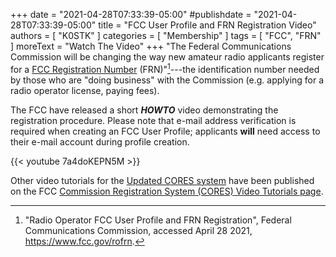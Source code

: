 +++
date = "2021-04-28T07:33:39-05:00"
#publishdate = "2021-04-28T07:33:39-05:00"
title = "FCC User Profile and FRN Registration Video"
authors = [ "K0STK" ]
categories = [ "Membership" ]
tags = [ "FCC", "FRN" ]
moreText = "Watch The Video"
+++
"The Federal Communications Commission will be changing the way new amateur
radio applicants register for a
[FCC Registration Number](https://www.fcc.gov/wireless/support/universal-licensing-system-uls-resources/getting-fcc-registration-number-frn)
(FRN)"[^1]---the identification number needed by those who are "doing
business" with the Commission (e.g. applying for a radio operator license,
paying fees).

[^1]: "Radio Operator FCC User Profile and FRN Registration", Federal Communications Commission, accessed April 28 2021, https://www.fcc.gov/rofrn.

The FCC have released a short ***HOWTO*** video demonstrating the
registration procedure. Please note that e-mail address verification is
required when creating an FCC User Profile; applicants **will** need access
to their e-mail account during profile creation.

<!--more-->

{{< youtube 7a4doKEPN5M >}}

<p class="clear"></p>

Other video tutorials for the
[Updated CORES system](https://apps.fcc.gov/cores/userLogin.do)
have been published on the FCC
[Commission Registration System (CORES) Video Tutorials page](https://www.fcc.gov/licensing-databases/fcc-registration-system-cores/commission-registration-system-video-tutorials).

